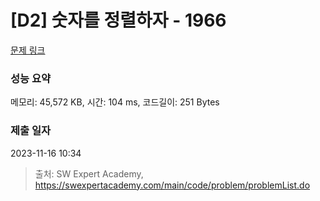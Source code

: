 # [D2] 숫자를 정렬하자 - 1966 

[문제 링크](https://swexpertacademy.com/main/code/problem/problemDetail.do?contestProbId=AV5PrmyKAWEDFAUq) 

### 성능 요약

메모리: 45,572 KB, 시간: 104 ms, 코드길이: 251 Bytes

### 제출 일자

2023-11-16 10:34



> 출처: SW Expert Academy, https://swexpertacademy.com/main/code/problem/problemList.do